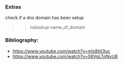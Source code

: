 

### Extras
check if a dns domain has been setup
>> nslookup name_of_domain

### Bibliography:

- https://www.youtube.com/watch?v=mls8tiiI3uc
- https://www.youtube.com/watch?v=06VgLTqNvU8